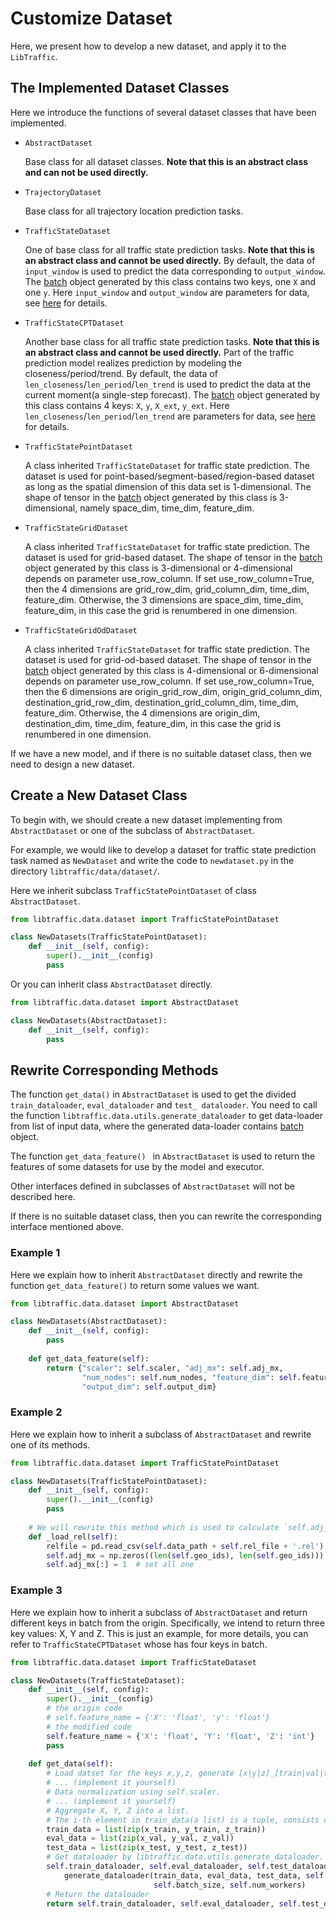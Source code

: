 # Customize Dataset

Here, we present how to develop a new dataset, and apply it to the `LibTraffic`.

## The Implemented Dataset Classes

Here we introduce the functions of several dataset classes that have been implemented.

- `AbstractDataset`

  Base class for all dataset classes. **Note that this is an abstract class and can not be used directly.**

- `TrajectoryDataset`

  Base class for all trajectory location prediction tasks.

- `TrafficStateDataset`

  One of base class for all traffic state prediction tasks. **Note that this is an abstract class and cannot be used directly.** By default, the data of `input_window` is used to predict the data corresponding to `output_window`. The [batch](../user_guide/data/batch.md) object generated by this class contains two keys, one `X` and one `y`. Here `input_window` and `output_window` are parameters for data, see [here](../user_guide/data/args_for_data.md) for details. 

- `TrafficStateCPTDataset`

  Another base class for all traffic state prediction tasks. **Note that this is an abstract class and cannot be used directly.** Part of the traffic prediction model realizes prediction by modeling the closeness/period/trend. By default, the data of `len_closeness`/`len_period`/`len_trend` is used to predict the data at the current moment(a single-step forecast). The [batch](../user_guide/data/batch.md) object generated by this class contains 4 keys: `X`, `y`, `X_ext`, `y_ext`. Here `len_closeness`/`len_period`/`len_trend` are parameters for data, see [here](../user_guide/data/args_for_data.md) for details. 

- `TrafficStatePointDataset`

  A class inherited `TrafficStateDataset` for traffic state prediction. The dataset is used for point-based/segment-based/region-based dataset as long as the spatial dimension of this data set is 1-dimensional. The shape of tensor in the [batch](../user_guide/data/batch.md) object generated by this class is 3-dimensional, namely space_dim, time_dim, feature_dim.

- `TrafficStateGridDataset`

  A class inherited `TrafficStateDataset` for traffic state prediction. The dataset is used for grid-based dataset. The shape of tensor in the [batch](../user_guide/data/batch.md) object generated by this class is 3-dimensional or 4-dimensional depends on parameter use_row_column. If set use_row_column=True, then the 4 dimensions are grid_row_dim, grid_column_dim, time_dim, feature_dim. Otherwise, the 3 dimensions are space_dim, time_dim, feature_dim, in this case the grid is renumbered in one dimension.

- `TrafficStateGridOdDataset`

  A class inherited `TrafficStateDataset` for traffic state prediction. The dataset is used for grid-od-based dataset. The shape of tensor in the [batch](../user_guide/data/batch.md) object generated by this class is 4-dimensional or 6-dimensional depends on parameter use_row_column. If set use_row_column=True, then the 6 dimensions are origin_grid_row_dim, origin_grid_column_dim, destination_grid_row_dim, destination_grid_column_dim, time_dim, feature_dim. Otherwise, the 4 dimensions are origin_dim,  destination_dim, time_dim, feature_dim, in this case the grid is renumbered in one dimension.


If we have a new model, and if there is no suitable dataset class, then we need to design a new dataset.

## Create a New Dataset Class

To begin with, we should create a new dataset implementing from `AbstractDataset` or one of the subclass of `AbstractDataset`.

For example, we would like to develop a dataset for traffic state prediction task named as `NewDataset` and write the code to `newdataset.py` in the directory `libtraffic/data/dataset/`. 

Here we inherit subclass `TrafficStatePointDataset` of class `AbstractDataset`.

```python
from libtraffic.data.dataset import TrafficStatePointDataset

class NewDatasets(TrafficStatePointDataset):
    def __init__(self, config):
        super().__init__(config)
        pass
```

Or you can inherit class `AbstractDataset` directly.

```python
from libtraffic.data.dataset import AbstractDataset

class NewDatasets(AbstractDataset):
    def __init__(self, config):
        pass
```

## Rewrite Corresponding Methods

The function `get_data()` in `AbstractDataset` is used to get the divided `train_dataloader`, `eval_dataloader` and `test_ dataloader`. You need to call the function `libtraffic.data.utils.generate_dataloader` to get data-loader from list of input data, where the generated data-loader contains [batch](../user_guide/data/batch.md) object.

The function `get_data_feature() ` in `AbstractDataset` is used to return the features of some datasets for use by the model and executor.

Other interfaces defined in subclasses of `AbstractDataset` will not be described here.

If there is no suitable dataset class, then you can rewrite the corresponding interface mentioned above.


### Example 1

Here we explain how to inherit `AbstractDataset` directly and rewrite the function `get_data_feature()` to return some values we want.

```python
from libtraffic.data.dataset import AbstractDataset

class NewDatasets(AbstractDataset):
    def __init__(self, config):
        pass
    
    def get_data_feature(self):
        return {"scaler": self.scaler, "adj_mx": self.adj_mx,
                "num_nodes": self.num_nodes, "feature_dim": self.feature_dim,
                "output_dim": self.output_dim}
```

### Example 2

Here we explain how to inherit a subclass of `AbstractDataset` and rewrite one of its methods.

```python
from libtraffic.data.dataset import TrafficStatePointDataset

class NewDatasets(TrafficStatePointDataset):
    def __init__(self, config):
        super().__init__(config)
        pass
    
    # We will rewrite this method which is used to calculate `self.adj_mx` based on the atmoic file `rel_file.rel`.
    def _load_rel(self):
        relfile = pd.read_csv(self.data_path + self.rel_file + '.rel')
        self.adj_mx = np.zeros((len(self.geo_ids), len(self.geo_ids)))
        self.adj_mx[:] = 1  # set all one
```
### Example 3

Here we explain how to inherit a subclass of `AbstractDataset` and return different keys in batch from the origin. Specifically, we intend to return three key values: X, Y and Z. This is just an example, for more details, you can refer to `TrafficStateCPTDataset` whose has four keys in batch.

```python
from libtraffic.data.dataset import TrafficStateDataset

class NewDatasets(TrafficStateDataset):
    def __init__(self, config):
        super().__init__(config)
        # the origin code
        # self.feature_name = {'X': 'float', 'y': 'float'}
        # the modified code
        self.feature_name = {'X': 'float', 'Y': 'float', 'Z': 'int'}
        pass
    
    def get_data(self):
        # Load datset for the keys x,y,z, generate [x|y|z]_[train|val|test].
        # ... (implement it yourself)
        # Data normalization using self.scaler.
        # ... (implement it yourself)
        # Aggregate X, Y, Z into a list.
        # The i-th element in train_data(a list) is a tuple, consists of x_train[i], y_train[i] and z_train[i].
        train_data = list(zip(x_train, y_train, z_train))
        eval_data = list(zip(x_val, y_val, z_val))
        test_data = list(zip(x_test, y_test, z_test))
        # Get dataloader by libtraffic.data.utils.generate_dataloader.
        self.train_dataloader, self.eval_dataloader, self.test_dataloader = \
            generate_dataloader(train_data, eval_data, test_data, self.feature_name,
                                self.batch_size, self.num_workers)
        # Return the dataloader
        return self.train_dataloader, self.eval_dataloader, self.test_dataloader
```

